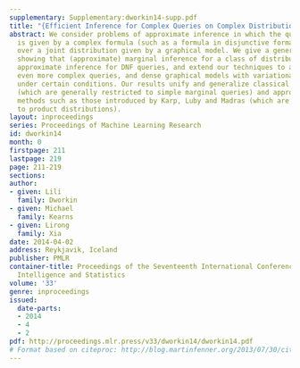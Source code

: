 ```yaml
---
supplementary: Supplementary:dworkin14-supp.pdf
title: "{Efficient Inference for Complex Queries on Complex Distributions}"
abstract: We consider problems of approximate inference in which the query of interest
  is given by a complex formula (such as a formula in disjunctive formal form (DNF))
  over a joint distribution given by a graphical model. We give a general reduction
  showing that (approximate) marginal inference for a class of distributions yields
  approximate inference for DNF queries, and extend our techniques to accommodate
  even more complex queries, and dense graphical models with variational inference,
  under certain conditions. Our results unify and generalize classical inference techniques
  (which are generally restricted to simple marginal queries) and approximate counting
  methods such as those introduced by Karp, Luby and Madras (which are generally restricted
  to product distributions).
layout: inproceedings
series: Proceedings of Machine Learning Research
id: dworkin14
month: 0
firstpage: 211
lastpage: 219
page: 211-219
sections: 
author:
- given: Lili
  family: Dworkin
- given: Michael
  family: Kearns
- given: Lirong
  family: Xia
date: 2014-04-02
address: Reykjavik, Iceland
publisher: PMLR
container-title: Proceedings of the Seventeenth International Conference on Artificial
  Intelligence and Statistics
volume: '33'
genre: inproceedings
issued:
  date-parts:
  - 2014
  - 4
  - 2
pdf: http://proceedings.mlr.press/v33/dworkin14/dworkin14.pdf
# Format based on citeproc: http://blog.martinfenner.org/2013/07/30/citeproc-yaml-for-bibliographies/
---
```

